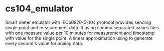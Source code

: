 # cs104_emulator
Smart meter emulator with IEC60870-5-104 protocol provides sending single point and measurement data. It using comma separated values files with one measure value per 10 minutes for measurement and timestamp with value for the single point. A linear approximation using to generate every second's value for analog data.
